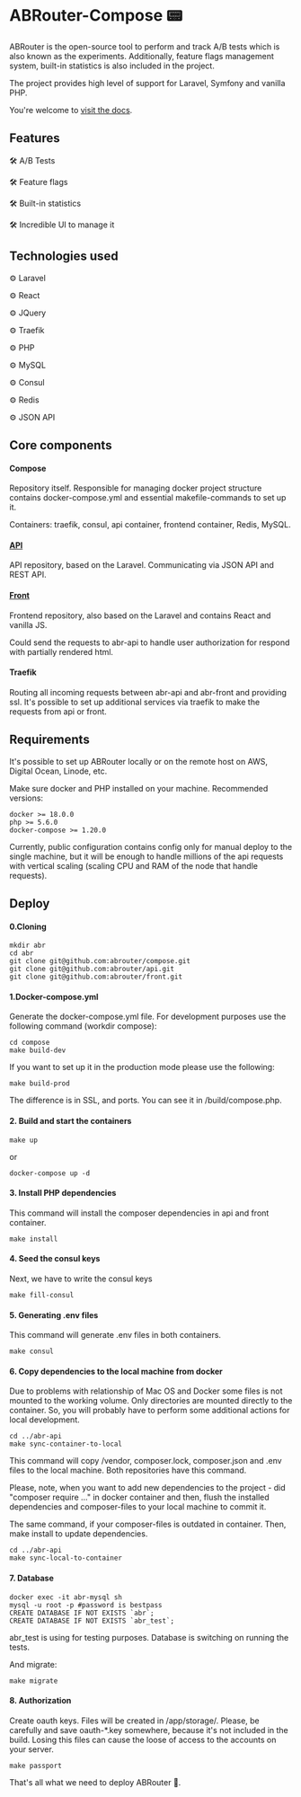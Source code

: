 # ABRouter-Compose  📟
ABRouter is the open-source tool to perform and track A/B tests which is also known as the experiments.
Additionally, feature flags management system, built-in statistics is also included in the project.

The project provides high level of support for Laravel, Symfony and vanilla PHP.

You're welcome to [visit the docs](https://docs.abrouter.com).


## Features

🛠 A/B Tests

🛠 Feature flags

🛠 Built-in statistics

🛠 Incredible UI to manage it 

## Technologies used

⚙️ Laravel

⚙️ React

⚙️ JQuery

⚙️ Traefik

⚙️ PHP

⚙️ MySQL

⚙️ Consul

⚙️ Redis

⚙️ JSON API

## Core components 

#### Compose
Repository itself. Responsible for managing docker project structure contains docker-compose.yml and essential makefile-commands to set up it.

Containers: traefik, consul, api container, frontend container, Redis, MySQL.

#### [API](https://github.com/abrouter/api)

API repository, based on the Laravel. Communicating via JSON API and REST API.

#### [Front](https://github.com/abrouter/front)
Frontend repository, also based on the Laravel and contains React and vanilla JS.

Could send the requests to abr-api to handle user authorization for respond with partially rendered html.

#### Traefik

Routing all incoming requests between abr-api and abr-front and providing ssl.
It's possible to set up additional services via traefik to make the requests from api or front.

## Requirements

It's possible to set up ABRouter locally or on the remote host on AWS, Digital Ocean, Linode, etc.

Make sure docker and PHP installed on your machine. Recommended versions:

```
docker >= 18.0.0
php >= 5.6.0
docker-compose >= 1.20.0 
```

Currently, public configuration contains config only for manual deploy to the single machine, but it will be enough to handle millions of the api requests with vertical scaling (scaling CPU and RAM of the node that handle requests).

## Deploy

#### 0.Cloning

```
mkdir abr
cd abr
git clone git@github.com:abrouter/compose.git
git clone git@github.com:abrouter/api.git
git clone git@github.com:abrouter/front.git
```

#### 1.Docker-compose.yml
Generate the docker-compose.yml file. For development purposes use the following command (workdir compose):
```
cd compose
make build-dev
```

If you want to set up it in the production mode please use the following:
```
make build-prod
```

The difference is in SSL, and ports. You can see it in /build/compose.php.

#### 2. Build and start the containers

```
make up
```

or 

```
docker-compose up -d
```

#### 3. Install PHP dependencies

This command will install the composer dependencies in api and front container.
```
make install
```

#### 4. Seed the consul keys

Next, we have to write the consul keys 
```
make fill-consul
```

#### 5. Generating .env files

This command will generate .env files in both containers.
```
make consul
```

#### 6. Copy dependencies to the local machine from docker

Due to problems with relationship of Mac OS and Docker some files is not mounted to the working volume. Only directories are mounted directly to the container. 
So, you will probably have to perform some additional actions for local development. 
```
cd ../abr-api
make sync-container-to-local
```

This command will copy /vendor, composer.lock, composer.json and .env files to the local machine. Both repositories have this command.

Please, note, when you want to add new dependencies to the project - did "composer require ..." in docker container and then, flush the installed dependencies and composer-files to your local machine to commit it.

The same command, if your composer-files is outdated in container. Then, make install to update dependencies.
```
cd ../abr-api
make sync-local-to-container
```

#### 7. Database

```
docker exec -it abr-mysql sh
mysql -u root -p #password is bestpass
CREATE DATABASE IF NOT EXISTS `abr`;
CREATE DATABASE IF NOT EXISTS `abr_test`;
```

abr_test is using for testing purposes. Database is switching on running the tests.

And migrate:
```
make migrate
```

#### 8. Authorization

Create oauth keys. Files will be created in /app/storage/. Please, be carefully and save oauth-*.key somewhere, because it's not included in the build. Losing this files can cause the loose of access to the accounts on your server. 
```
make passport
```




That's all what we need to deploy ABRouter 🎉. 
